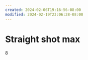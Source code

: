 ```yaml
---
created: 2024-02-06T19:16:56-08:00
modified: 2024-02-19T23:06:28-08:00
---
```


# Straight shot max

8
